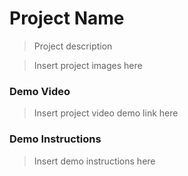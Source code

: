 # Project Name

>Project description

>Insert project images here

### Demo Video
>Insert project video demo link here

### Demo Instructions
>Insert demo instructions here


